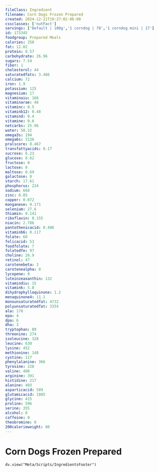 ```yaml
---
fileClass: Ingredient
filename: Corn Dogs Frozen Prepared
created: 2024-12-21T19:27:02-06:00
cssclasses: ['nutFact']
servings: ['Default | 100g','1 corndog | 78','1 corndog mini | 17']
id: 173345
foodgroup: Prepared Meals
calories: 250
fat: 12.02
protein: 8.57
carbohydrate: 26.96
sugars: 7.54
fiber: 1
cholesterol: 44
saturatedfats: 3.466
calcium: 72
iron: 1.9
potassium: 125
magnesium: 17
vitaminaiu: 166
vitaminarae: 48
vitaminc: 0.5
vitaminb12: 0.48
vitamind: 0.4
vitamine: 0.6
netcarbs: 25.96
water: 50.32
omega3s: 194
omega6s: 3136
pralscore: 8.467
transfattyacids: 0.17
sucrose: 6.23
glucose: 0.62
fructose: 0
lactose: 0
maltose: 0.69
galactose: 0
starch: 17.61
phosphorus: 224
sodium: 668
zinc: 0.85
copper: 0.072
manganese: 0.171
selenium: 27.6
thiamin: 0.141
riboflavin: 0.155
niacin: 2.786
pantothenicacid: 0.406
vitaminb6: 0.117
folate: 60
folicacid: 53
foodfolate: 7
folatedfe: 97
choline: 26.9
retinol: 47
carotenebeta: 3
carotenealpha: 0
lycopene: 0
luteinzeaxanthin: 132
vitamindiu: 15
vitamink: 5.8
dihydrophylloquinone: 1.2
menaquinone4: 11.1
monounsaturatedfat: 4732
polyunsaturatedfat: 3354
ala: 178
epa: 4
dpa: 6
dha: 3
tryptophan: 89
threonine: 274
isoleucine: 328
leucine: 630
lysine: 452
methionine: 148
cystine: 117
phenylalanine: 366
tyrosine: 228
valine: 408
arginine: 391
histidine: 217
alanine: 403
asparticacid: 589
glutamicacid: 1805
glycine: 415
proline: 596
serine: 355
alcohol: 0
caffeine: 0
theobromine: 0
200calorieweight: 80
---
```


# Corn Dogs Frozen Prepared

```dataviewjs
dv.view("Meta/Scripts/IngredientsFooter")
```
